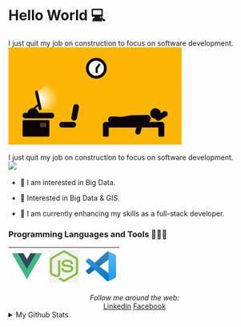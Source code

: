 # Hello World 💻

I just quit my job on construction to focus on software development.  
![](https://raw.githubusercontent.com/elarsaks/elarsaks/master/images/1*wwSHyk3f6huruTglVgl-Yw.gif)

I just quit my job on construction to focus on software development.  
![](https://raw.githubusercontent.com/elarsaks/elarsaks/master/imgages/1*wwSHyk3f6huruTglVgl-Yw.gif)

- 🤔 I am interested in Big Data.

* 🤔 Interested in Big Data & GIS.

* 🌱 I am currently enhancing my skills as a full-stack developer.

### Programming Languages and Tools 🔭🚀🔥

| <img src="https://raw.githubusercontent.com/elarsaks/elarsaks/master/images/vue.png" width=60> | <img src="https://raw.githubusercontent.com/elarsaks/elarsaks/master/images/node.png" width=60> | <img src="https://raw.githubusercontent.com/elarsaks/elarsaks/master/images/vscode.png" width=60> |
| :---------------------------------------------------------------------------------------------: | :----------------------------------------------------------------------------------------------: | :------------------------------------------------------------------------------------------------: |

<div align="center">
<i>Follow me around the web:</i><br>
  <a target="_blank" href="https://www.linkedin.com/in/elarsaks/">LinkedIn</a> <a target="_blank" href="https://www.facebook.com/elarsaks/">Facebook</a>
</div>

<details>
  <summary>My Github Stats</summary>
  <br>
<p align="center">
<img align="center" src="https://github-readme-stats.vercel.app/api?username=elarsaks&&show_icons=true&title_color=c095e3&icon_color=95dfe3&text_color=ffffff&bg_color=231f20" alt="Sabbir's Github Stats" alt="Sabbir's Github Status" />
</p>
</details>
